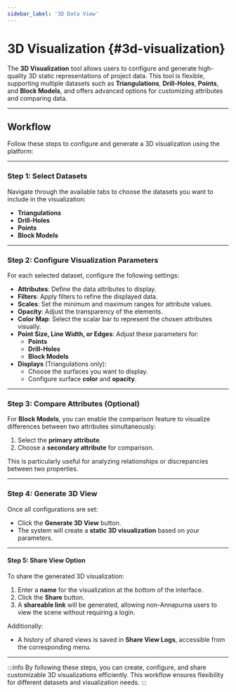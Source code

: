 ```yaml
---
sidebar_label: '3D Data View'
---
```


# **3D Visualization** {#3d-visualization}

The **3D Visualization** tool allows users to configure and generate high-quality 3D static representations of project data. This tool is flexible, supporting multiple datasets such as **Triangulations**, **Drill-Holes**, **Points**, and **Block Models**, and offers advanced options for customizing attributes and comparing data.

---

## **Workflow**

Follow these steps to configure and generate a 3D visualization using the platform:

---

### **Step 1: Select Datasets**

Navigate through the available tabs to choose the datasets you want to include in the visualization:

- **Triangulations**  
- **Drill-Holes**  
- **Points**  
- **Block Models**  

---

### **Step 2: Configure Visualization Parameters**

For each selected dataset, configure the following settings:

- **Attributes**: Define the data attributes to display.  
- **Filters**: Apply filters to refine the displayed data.  
- **Scales**: Set the minimum and maximum ranges for attribute values.  
- **Opacity**: Adjust the transparency of the elements.  
- **Color Map**: Select the scalar bar to represent the chosen attributes visually.  
- **Point Size, Line Width, or Edges**: Adjust these parameters for:
  - **Points**  
  - **Drill-Holes**  
  - **Block Models**  
- **Displays** (Triangulations only):  
  - Choose the surfaces you want to display.  
  - Configure surface **color** and **opacity**.

---

### **Step 3: Compare Attributes (Optional)**

For **Block Models**, you can enable the comparison feature to visualize differences between two attributes simultaneously:

1. Select the **primary attribute**.  
2. Choose a **secondary attribute** for comparison.

This is particularly useful for analyzing relationships or discrepancies between two properties.

---

### **Step 4: Generate 3D View**

Once all configurations are set:

- Click the **Generate 3D View** button.  
- The system will create a **static 3D visualization** based on your parameters.

---

#### **Step 5: Share View Option**

To share the generated 3D visualization:

1. Enter a **name** for the visualization at the bottom of the interface.  
2. Click the **Share** button.  
3. A **shareable link** will be generated, allowing non-Annapurna users to view the scene without requiring a login.

Additionally:

- A history of shared views is saved in **Share View Logs**, accessible from the corresponding menu.

---
:::info
By following these steps, you can create, configure, and share customizable 3D visualizations efficiently. This workflow ensures flexibility for different datasets and visualization needs.
:::
